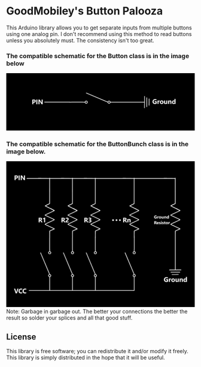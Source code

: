 # GoodMobiley's Button Palooza

This Arduino library allows you to get separate inputs from multiple buttons using one analog pin.
I don't recommend using this method to read buttons unless you absolutely must.  The consistency isn't too great.

### The compatible schematic for the Button class is in the image below
![alt text](https://github.com/GoodMobiley/GMs_Button_Palooza/blob/main/GMs_Button_Palooza_Button.png)

### The compatible schematic for the ButtonBunch class is in the image below.
![alt text](https://github.com/GoodMobiley/GMs_Button_Palooza/blob/main/GMs_Button_Palooza_ButtonBunch.png)
Note: Garbage in garbage out.  The better your connections the better the result so solder your splices and all that good stuff.

## License

This library is free software; you can redistribute it and/or
modify it freely. This library is simply distributed in the hope that 
it will be useful.
